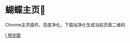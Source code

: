 # 蝴蝶主页🦋
Chrome主页插件，百度净化，下载站净化生成当前页面二维码

[! 预览图](https://b3logfile.com/file/2020/07/image-e9eb6f10.png)
